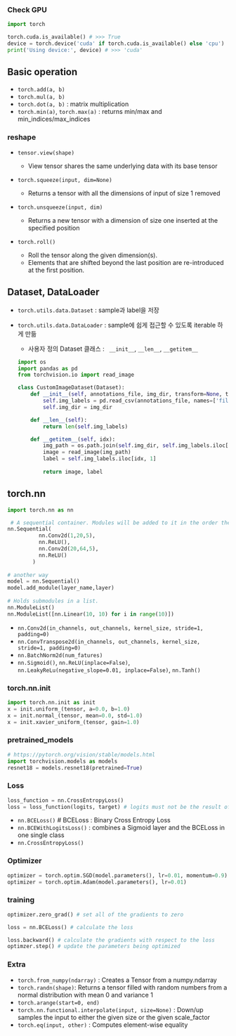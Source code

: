 
### Check GPU
```Python
import torch

torch.cuda.is_available() # >>> True
device = torch.device('cuda' if torch.cuda.is_available() else 'cpu')
print('Using device:', device) # >>> 'cuda'
```

## Basic operation
- `torch.add(a, b)`
- `torch.mul(a, b)`
- `torch.dot(a, b)` : matrix multiplication
- `torch.min(a)`, `torch.max(a)` : returns min/max and min_indices/max_indices

### reshape
- `tensor.view(shape)` 
  - View tensor shares the same underlying data with its base tensor
- `torch.squeeze(input, dim=None)`
  - Returns a tensor with all the dimensions of input of size 1 removed
- `torch.unsqueeze(input, dim)`
  - Returns a new tensor with a dimension of size one inserted at the specified position
  
- `torch.roll()`  
  - Roll the tensor along the given dimension(s). 
  - Elements that are shifted beyond the last position are re-introduced at the first position. 

## Dataset, DataLoader
- `torch.utils.data.Dataset` : sample과 label을 저장
- `torch.utils.data.DataLoader` : sample에 쉽게 접근할 수 있도록 iterable 하게 만듦

  - 사용자 정의 Dataset 클래스 : ` __init__`, `__len__`,  `__getitem__`
   ```Python
   import os
   import pandas as pd
   from torchvision.io import read_image

   class CustomImageDataset(Dataset):
       def __init__(self, annotations_file, img_dir, transform=None, target_transform=None):
           self.img_labels = pd.read_csv(annotations_file, names=['file_name', 'label'])
           self.img_dir = img_dir

       def __len__(self):
           return len(self.img_labels)

       def __getitem__(self, idx):
           img_path = os.path.join(self.img_dir, self.img_labels.iloc[idx, 0])
           image = read_image(img_path)
           label = self.img_labels.iloc[idx, 1]
           
           return image, label
   ```

## torch.nn

```Python
import torch.nn as nn

 # A sequential container. Modules will be added to it in the order they are passed in the constructor
nn.Sequential(
          nn.Conv2d(1,20,5),
          nn.ReLU(),
          nn.Conv2d(20,64,5),
          nn.ReLU()
        )
 
# another way
model = nn.Sequential()
model.add_module(layer_name,layer)
 
# Holds submodules in a list.
nn.ModuleList() 
nn.ModuleList([nn.Linear(10, 10) for i in range(10)])
```
- `nn.Conv2d(in_channels, out_channels, kernel_size, stride=1, padding=0)`
- `nn.ConvTranspose2d(in_channels, out_channels, kernel_size, stride=1, padding=0)`
- `nn.BatchNorm2d(num_fatures)`
- `nn.Sigmoid()`, `nn.ReLU(inplace=False)`, `nn.LeakyReLu(negative_slope=0.01, inplace=False)`, `nn.Tanh()`

### torch.nn.init
```Python
import torch.nn.init as init
x = init.uniform_(tensor, a=0.0, b=1.0)
x = init.normal_(tensor, mean=0.0, std=1.0)
x = init.xavier_uniform_(tensor, gain=1.0)
```
### pretrained_models
```Python
# https://pytorch.org/vision/stable/models.html
import torchvision.models as models
resnet18 = models.resnet18(pretrained=True)

```
### Loss
```Python
loss_function = nn.CrossEntropyLoss() 
loss = loss_function(logits, target) # logits must not be the result of softmax
```
- `nn.BCELoss()` # BCELoss : Binary Cross Entropy Loss
- `nn.BCEWithLogitsLoss()` : combines a Sigmoid layer and the BCELoss in one single class
- `nn.CrossEntropyLoss()`

### Optimizer
```Python
optimizer = torch.optim.SGD(model.parameters(), lr=0.01, momentum=0.9)
optimizer = torch.optim.Adam(model.parameters(), lr=0.01)
```

### training
```Python
optimizer.zero_grad() # set all of the gradients to zero

loss = nn.BCELoss() # calculate the loss

loss.backward() # calculate the gradients with respect to the loss
optimzer.step() # update the parameters being optimized
```

### Extra
- `torch.from_numpy(ndarray)` : Creates a Tensor from a numpy.ndarray
- `torch.randn(shape)`: Returns a tensor filled with random numbers from a normal distribution with mean 0 and variance 1 
- `torch.arange(start=0, end)`
- `torch.nn.functional.interpolate(input, size=None)` : Down/up samples the input to either the given size or the given scale_factor
- `torch.eq(input, other)` : Computes element-wise equality
